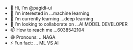 - 👋 Hi, I’m @pagidi-ui
- 👀 I’m interested in ...machine learning 
- 🌱 I’m currently learning ...deep learning
- 💞️ I’m looking to collaborate on ...AI MODEL DEVELOPER
- 📫 How to reach me ...6038542104
- 😄 Pronouns: ...NAGA
- ⚡ Fun fact: ... ML VS AI

<!---
pagidi-ui/pagidi-ui is a ✨ special ✨ repository because its `README.md` (this file) appears on your GitHub profile.
You can click the Preview link to take a look at your changes.
--->
